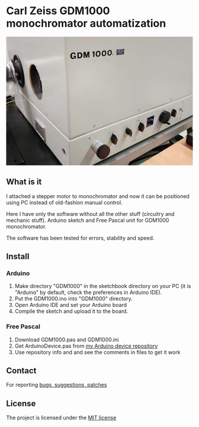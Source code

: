 # Carl Zeiss GDM1000 monochromator automatization

![Alt Text](https://github.com/serhiykobyakov/GDM1000_monochromator/blob/main/GDM1000.jpg)

## What is it

I attached a stepper motor to monochromator and now it can be positioned using PC instead of old-fashion manual control.

Here I have only the software without all the other stuff (circuitry and mechanic stuff). Arduino sketch and Free Pascal unit for GDM1000 monochromator.

The software has been tested for errors, stability and speed.

## Install

### Arduino

1. Make directory "GDM1000" in the sketchbook directory on your PC (it is "Arduino" by default, check the preferences in Arduino IDE).
2. Put the GDM1000.ino into "GDM1000" directory.
3. Open Arduino IDE and set your Arduino board
4. Compile the sketch and upload it to the board.

### Free Pascal

1. Download GDM1000.pas and GDM1000.ini
2. Get ArduinoDevice.pas from [my Arduino device repository](https://github.com/serhiykobyakov/Arduino_device_FPC) 
3. Use repository info and and see the comments in files to get it work

## Contact
For reporting [bugs, suggestions, patches](https://github.com/serhiykobyakov/GDM1000_monochromator_automatization/issues)

## License
The project is licensed under the [MIT license](https://github.com/serhiykobyakov/GDM1000_monochromator_automatization/blob/main/LICENSE)
